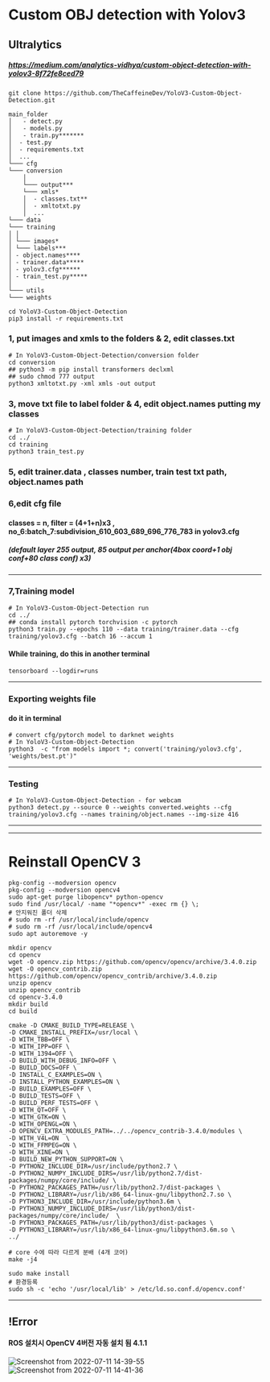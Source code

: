 # Custom OBJ detection with Yolov3
## Ultralytics 
##### https://medium.com/analytics-vidhya/custom-object-detection-with-yolov3-8f72fe8ced79
```
git clone https://github.com/TheCaffeineDev/YoloV3-Custom-Object-Detection.git
```
```
main_folder
│   - detect.py
│   - models.py
│   - train.py*******
│  - test.py
│  - requirements.txt
│  ...
└─── cfg
└─── conversion
    │
    └─── output***
    └─── xmls*
    │  - classes.txt**
    │  - xmltotxt.py
    │  ...
└─── data
└─── training
│ │
│ └─── images*
│ └─── labels***
│ - object.names****
│ - trainer.data*****
│ - yolov3.cfg******
│ - train_test.py*****
│
└─── utils
└─── weights
```
```
cd YoloV3-Custom-Object-Detection
pip3 install -r requirements.txt
```
### 1, put images and xmls to the folders & 2, edit classes.txt
```
# In YoloV3-Custom-Object-Detection/conversion folder
cd conversion
## python3 -m pip install transformers declxml
## sudo chmod 777 output
python3 xmltotxt.py -xml xmls -out output
```
### 3, move txt file to label folder & 4, edit object.names putting my classes
```
# In YoloV3-Custom-Object-Detection/training folder
cd ../
cd training
python3 train_test.py
```
### 5, edit trainer.data , classes number, train test txt path, object.names path
### 6,edit cfg file 
#### classes = n, filter = (4+1+n)x3 , no_6:batch_7:subdivision_610_603_689_696_776_783 in yolov3.cfg
##### (default layer 255 output, 85 output per anchor(4box coord+1 obj conf+80 class conf) x3)
_________________________
### 7,Training model
```
# In YoloV3-Custom-Object-Detection run
cd ../
## conda install pytorch torchvision -c pytorch 
python3 train.py --epochs 110 --data training/trainer.data --cfg training/yolov3.cfg --batch 16 --accum 1
```
#### While training, do this in another terminal
```
tensorboard --logdir=runs
```
__________________________
### Exporting weights file
#### do it in terminal
```
# convert cfg/pytorch model to darknet weights
# In YoloV3-Custom-Object-Detection
python3  -c "from models import *; convert('training/yolov3.cfg', 'weights/best.pt')"
```
_____________
### Testing
```
# In YoloV3-Custom-Object-Detection - for webcam
python3 detect.py --source 0 --weights converted.weights --cfg training/yolov3.cfg --names training/object.names --img-size 416
```
________________
________________
# Reinstall OpenCV 3
```
pkg-config --modversion opencv 
pkg-config --modversion opencv4
sudo apt-get purge libopencv* python-opencv
sudo find /usr/local/ -name "*opencv*" -exec rm {} \;
# 안지워진 폴더 삭제
# sudo rm -rf /usr/local/include/opencv
# sudo rm -rf /usr/local/include/opencv4
sudo apt autoremove -y
```
```
mkdir opencv
cd opencv
wget -O opencv.zip https://github.com/opencv/opencv/archive/3.4.0.zip
wget -O opencv_contrib.zip https://github.com/opencv/opencv_contrib/archive/3.4.0.zip
unzip opencv
unzip opencv_contrib
cd opencv-3.4.0
mkdir build
cd build
```
```
cmake -D CMAKE_BUILD_TYPE=RELEASE \
-D CMAKE_INSTALL_PREFIX=/usr/local \
-D WITH_TBB=OFF \
-D WITH_IPP=OFF \
-D WITH_1394=OFF \
-D BUILD_WITH_DEBUG_INFO=OFF \
-D BUILD_DOCS=OFF \
-D INSTALL_C_EXAMPLES=ON \
-D INSTALL_PYTHON_EXAMPLES=ON \
-D BUILD_EXAMPLES=OFF \
-D BUILD_TESTS=OFF \
-D BUILD_PERF_TESTS=OFF \
-D WITH_QT=OFF \
-D WITH_GTK=ON \
-D WITH_OPENGL=ON \
-D OPENCV_EXTRA_MODULES_PATH=../../opencv_contrib-3.4.0/modules \
-D WITH_V4L=ON  \
-D WITH_FFMPEG=ON \
-D WITH_XINE=ON \
-D BUILD_NEW_PYTHON_SUPPORT=ON \
-D PYTHON2_INCLUDE_DIR=/usr/include/python2.7 \
-D PYTHON2_NUMPY_INCLUDE_DIRS=/usr/lib/python2.7/dist-packages/numpy/core/include/ \
-D PYTHON2_PACKAGES_PATH=/usr/lib/python2.7/dist-packages \
-D PYTHON2_LIBRARY=/usr/lib/x86_64-linux-gnu/libpython2.7.so \
-D PYTHON3_INCLUDE_DIR=/usr/include/python3.6m \
-D PYTHON3_NUMPY_INCLUDE_DIRS=/usr/lib/python3/dist-packages/numpy/core/include/  \
-D PYTHON3_PACKAGES_PATH=/usr/lib/python3/dist-packages \
-D PYTHON3_LIBRARY=/usr/lib/x86_64-linux-gnu/libpython3.6m.so \
../
```
```
# core 수에 따라 다르게 분배 (4개 코어)
make -j4
```
```
sudo make install
# 환경등록 
sudo sh -c 'echo '/usr/local/lib' > /etc/ld.so.conf.d/opencv.conf'
```
___________________
## !Error

#### ROS 설치시 OpenCV 4버전 자동 설치 됨 4.1.1

![Screenshot from 2022-07-11 14-39-55](https://user-images.githubusercontent.com/88171531/178196163-a4c81e8e-8504-41cd-a457-c25cdde5b7dd.png)
![Screenshot from 2022-07-11 14-41-36](https://user-images.githubusercontent.com/88171531/178196338-fa92f161-e173-4af5-a6d9-8d85c875bc4d.png)
